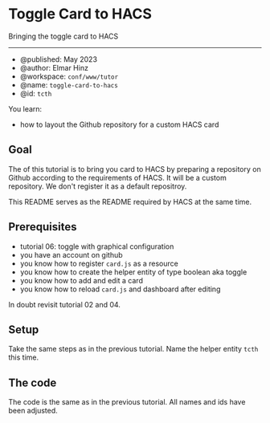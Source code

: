 # Toggle Card to HACS

Bringing the toggle card to HACS

***

* @published: May 2023
* @author: Elmar Hinz
* @workspace: `conf/www/tutor`
* @name: `toggle-card-to-hacs`
* @id: `tcth`

You learn:

* how to layout the Github repository for a custom HACS card

## Goal

The of this tutorial is to bring you card to HACS by preparing a repository on
Github according to the requirements of HACS. It will be a custom repository.
We don't register it as a default repositroy.

This README serves as the README required by HACS at the same time.

## Prerequisites

* tutorial 06: toggle with graphical configuration
* you have an account on github
* you know how to register `card.js` as a resource
* you know how to create the helper entity of type boolean aka toggle
* you know how to add and edit a card
* you know how to reload `card.js` and dashboard after editing

In doubt revisit tutorial 02 and 04.

## Setup

Take the same steps as in the previous tutorial. Name the helper entity
`tcth` this time.

## The code

The code is the same as in the previous tutorial. All names and ids have been
adjusted.
